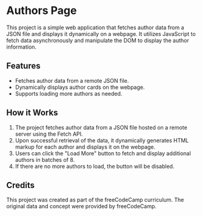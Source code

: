 # Authors Page
This project is a simple web application that fetches author data from a JSON file and displays it dynamically on a webpage. It utilizes JavaScript to fetch data asynchronously and manipulate the DOM to display the author information.

## Features
* Fetches author data from a remote JSON file.
* Dynamically displays author cards on the webpage.
* Supports loading more authors as needed.

## How it Works
1. The project fetches author data from a JSON file hosted on a remote server using the Fetch API.
2. Upon successful retrieval of the data, it dynamically generates HTML markup for each author and displays it on the webpage.
3. Users can click the "Load More" button to fetch and display additional authors in batches of 8.
4. If there are no more authors to load, the button will be disabled.
   
## Credits
This project was created as part of the freeCodeCamp curriculum. The original data and concept were provided by freeCodeCamp.
